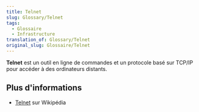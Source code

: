 ```yaml
---
title: Telnet
slug: Glossary/Telnet
tags:
  - Glossaire
  - Infrastructure
translation_of: Glossary/Telnet
original_slug: Glossaire/Telnet
---
```

**Telnet** est un outil en ligne de commandes et un protocole basé sur TCP/IP pour accéder à des ordinateurs distants.

## Plus d'informations

- [Telnet](https://fr.wikipedia.org/wiki/Telnet) sur Wikipédia

